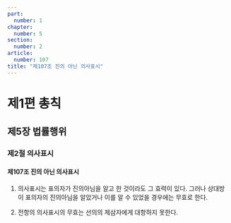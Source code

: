 ```yaml
---
part:
  number: 1
chapter:
  number: 5
section:
  number: 2
article:
  number: 107
title: "제107조 진의 아닌 의사표시"
---
```


# 제1편 총칙

## 제5장 법률행위

### 제2절 의사표시

#### 제107조 진의 아닌 의사표시

1. 의사표시는 표의자가 진의아님을 알고 한 것이라도 그 효력이 있다. 그러나 상대방이 표의자의 진의아님을 알았거나 이를 알 수 있었을 경우에는 무효로 한다.

2. 전항의 의사표시의 무효는 선의의 제삼자에게 대항하지 못한다.
